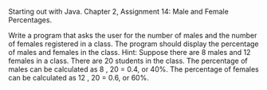 Starting out with Java. Chapter 2, Assignment 14: Male and Female Percentages.

Write a program that asks the user for the number of males and the number of females registered
in a class. The program should display the percentage of males and females in the class.
Hint: Suppose there are 8 males and 12 females in a class. There are 20 students in the class.
The percentage of males can be calculated as 8 , 20 = 0.4, or 40%. The percentage of
females can be calculated as 12 , 20 = 0.6, or 60%.
